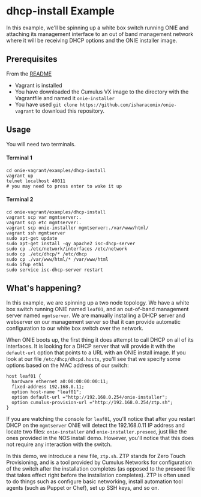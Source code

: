 dhcp-install Example
====================
In this example, we'll be spinning up a white box switch running ONIE and
attaching its management interface to an out of band management network where
it will be receiving DHCP options and the ONIE installer image.

Prerequisites
------------
From the [README](http://github.com/isharacomix/onie-vagrant)

  * Vagrant is installed
  * You have downloaded the Cumulus VX image to the directory with the Vagrantfile
    and named it `onie-installer`
  * You have used `git clone https://github.com/isharacomix/onie-vagrant` to
    download this repository.


Usage
-----
You will need two terminals.

#### Terminal 1
    cd onie-vagrant/examples/dhcp-install
    vagrant up
    telnet localhost 40011
    # you may need to press enter to wake it up

#### Terminal 2
    cd onie-vagrant/examples/dhcp-install
    vagrant scp var mgmtserver:.
    vagrant scp etc mgmtserver:.
    vagrant scp onie-installer mgmtserver:./var/www/html/
    vagrant ssh mgmtserver
    sudo apt-get update
    sudo apt-get install -qy apache2 isc-dhcp-server
    sudo cp ./etc/network/interfaces /etc/network
    sudo cp ./etc/dhcp/* /etc/dhcp
    sudo cp ./var/www/html/* /var/www/html
    sudo ifup eth1
    sudo service isc-dhcp-server restart


What's happening?
-----------------
In this example, we are spinning up a two node topology. We have a white box
switch running ONIE named `leaf01`, and an out-of-band management server named
`mgmtserver`. We are manually installing a DHCP server and webserver on our
management server so that it can provide automatic configuration to our white
box switch over the network.

When ONIE boots up, the first thing it does attempt to call DHCP on all of its
interfaces. It is looking for a DHCP server that will provide it with the
`default-url` option that points to a URL with an ONIE install image. If you
look at our file `/etc/dhcp/dhcpd.hosts`, you'll see that we specify some
options based on the MAC address of our switch:

    host leaf01 {
      hardware ethernet a0:00:00:00:00:11;
      fixed-address 192.168.0.11;
      option host-name "leaf01";
      option default-url ="http://192.168.0.254/onie-installer";
      option cumulus-provision-url ="http://192.168.0.254/ztp.sh";
    }

If you are watching the console for `leaf01`, you'll notice that after you
restart DHCP on the `mgmtserver` ONIE will detect the 192.168.0.11 IP address
and locate two files: `onie-installer` and `onie-installer.preseed`, just
like the ones provided in the NOS install demo. However, you'll notice that
this does not require any interaction with the switch.

In this demo, we introduce a new file, `ztp.sh`. ZTP stands for Zero Touch
Provisioning, and is a tool provided by Cumulus Networks for configuration of
the switch after the installation completes (as opposed to the preseed file
that takes effect right before the installation completes). ZTP is often used
to do things such as configure basic networking, install automation tool
agents (such as Puppet or Chef), set up SSH keys, and so on.
